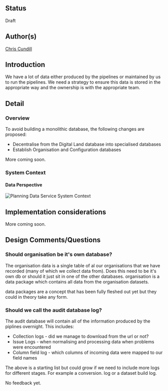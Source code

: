 ## Status

Draft

## Author(s)

[Chris Cundill](mailto:chris.cundill@tpximpact.com)

## Introduction

We have a lot of data either produced by the pipelines or maintained by us to run the pipelines. We need a strategy to ensure this data is stored in the appropriate way and the ownership is with the appropriate team.

## Detail

### Overview

To avoid building a monolithic database, the following changes are proposed:

 * Decentralise from the Digital Land database into specialised databases
 * Establish Organisation and Configuration databases

More coming soon.

### System Context

#### Data Perspective

![Planning Data Service System Context](/digital-land/digital-land/wiki/odp/007/images/system-context-data-perspective.drawio.png)


## Implementation considerations

More coming soon.


## Design Comments/Questions

### Should organisation be it's own database?

The organisation data is a single table of al our organisations that we have recorded (many of which we collect data from). Does this need to be it's own db or should it just sit in one of the other databases. organisation is a data package which contains all data from the organisation datasets. 

data packages are a concept that has been fully fleshed out yet but they could in theory take any form.

### Should we call the audit database log?

The audit database will contain all of the information produced by the piplines overnight. This includes:

* Collection logs - did we manage to download from the url or not?
* Issue Logs - when normalising and processing data when problems were encountered
* Column field log - which columns of incoming data were mapped to our field names

The above is a starting list but could grow if we need to include more logs for different stages. For example a conversion. log or a dataset build log.

No feedback yet.